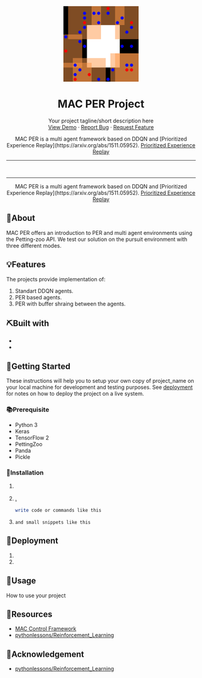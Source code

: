 
	
	

<div align="center">
<img width=200px height=200px src="images/sisl_pursuit.gif" alt="Project logo">
</div>
<h1 align="center">MAC PER Project</h1>

 <p align="center">
 	<!-- Add your tagline or very short intro of your project -->
	Your project tagline/short description here
    <br />
	<!-- Add your project live demo link here -->
    <a href="https://github.com/github_username/github_repo_link">View Demo</a>
    ·
	<!-- Add you issue link here -->
    <a href="https://github.com/github_username/github_repo_link/issues">Report Bug</a>
    ·
	<!-- Add you issue/discussion link here too -->
    <a href="https://github.com/github_username/github_repo_link/issues">Request Feature</a>
  </p>

<div align="center">
MAC PER is a multi agent framework based on DDQN and [Prioritized Experience Replay](https://arxiv.org/abs/1511.05952). 
	<a href="[https://github.com/github_username/github_repo_link/issues](https://arxiv.org/abs/1511.05952)">Prioritized Experience Replay</a>

</div>

<hr />
<br />



<hr />

<p align="center">
MAC PER is a multi agent framework based on DDQN and [Prioritized Experience Replay](https://arxiv.org/abs/1511.05952). 
	<a href="[https://github.com/github_username/github_repo_link/issues](https://arxiv.org/abs/1511.05952)">Prioritized Experience Replay</a>
	
</p>
	
	
	
	
	
## 🧐About

MAC PER offers an introduction to PER and multi agent environments using the Petting-zoo API. We test our solution on the pursuit environment with three different modes. 

## 💡Features

The projects provide implementation of:
1. Standart DDQN agents.
2. PER based agents.
3. PER with buffer shraing between the agents.

## ⛏️Built with

-   []()
-   []()

## 🏁Getting Started

These instructions will help you to setup your own copy of project_name on your local machine for development and testing purposes. See [deployment](#Deployment) for notes on how to deploy the project on a live system.

### 📚Prerequisite

-   Python 3
-   Keras
-   TensorFlow 2
-   PettingZoo
-   Panda
-   Pickle

### 🧰Installation

1. []()
1. [.]()

    ```bash
    write code or commands like this
    ```

1. `and small snippets like this`

## 🚀Deployment

1. []()
1. []()


## 🎈Usage

How to use your project



## 🧬Resources

<!-- Add links to all the resources you followed or referred to -->

-   [MAC Control Framework](https://github.com/sarah-keren/MAC)
-   [pythonlessons/Reinforcement_Learning](https://github.com/pythonlessons/Reinforcement_Learning/tree/master/05_CartPole-reinforcement-learning_PER_D3QN)

## 🎉Acknowledgement

-   [pythonlessons/Reinforcement_Learning](https://github.com/pythonlessons/Reinforcement_Learning/tree/master/05_CartPole-reinforcement-learning_PER_D3QN)
